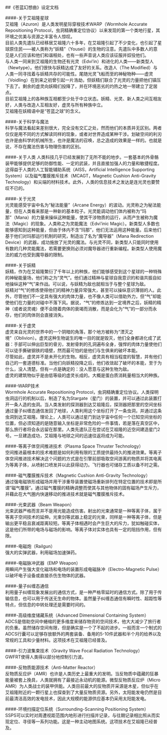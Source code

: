 ##《苍蓝幻想曲》设定文档  

####-关于艾祖隆星球  
    艾祖隆（Azuron）是人类发明星际穿梭技术WARP（Wormhole Accurate Repositioning Protocol，虫洞精确重定位协议）以来发现的第一个类地行星，其环境之优美与资源之丰富令人惊叹。  
    目前人类先遣队已经移居艾祖隆六十多年，在艾祖隆引起了不少变化，也引起了星球原住民——被人类称为“妖精”（Yousei）的生物的注意。先遣队中多数人的意见是人们应该和他们和谐相处，也有一些声音说人类应该征服并奴役他们。  
    与人类一同来到艾祖隆的生物还有光灵（Edvi’in）和进化的人类——新类型人（Newtype）。他们很快与妖精达成了友好的关系。改造人（The Modified）与人类一同寻找着与妖精共存的可能性。尾随光灵飞船而至的神秘物种——虚灵（Voidling）在到来之初曾引起一片浩劫，但妖精们联合了光灵的力量把他们镇压下去了。剩余的虚灵向妖精们投降了，并在环境恶劣的灼热之地一带建立了定居点。  
    目前艾祖隆上的各种族互相都至少处于中立状态。妖精、光灵、新人类之间互相友好，人类与改造人互相友好，虚灵与所有种族中立。  
    艾祖隆在妖精语中是“苍蓝之球”的含义。  

####-关于科学与魔法  
    科学与魔法看起来差别很大，完全没有交汇之处，然而他们的本质并无区别。两者仅仅是用不同的方式解读同样的现象，或者对世界造成某种干涉。划破空间的利刃也许是由科学的机械所生，也许是魔法的召唤，总之造成的效果是一样的。也就是说，不存在魔法伤害与物理伤害的区别。  

####-关于人类 
    人类科技几乎已经发展到了无所不能的地步。一套基本的外骨骼装甲能够提供足够的防御性能、一定的武装，并且直接加强人的力量和敏捷程度。这得益于人类的人工智能辅助系统（AISS，Artificial Intelligence Supporting System）以及磁气覆膜推斥技术（MCAGT，Magnetic Cushion Anti-Gravity Technology）和尖端的材料技术。此外，人类的信息技术之发达是连光灵也要赞叹不已的。  

####-关于光灵  
    光灵能感受宇宙中名为“秘法能量”（Arcane Energy）的波动。光灵称之为秘法能量，但在人类看来那是一种新的基本粒子。光灵能调动他们体内被称为“玛那”（Mana）的力量来操纵这种能量，使其干涉物质的运行，从而产生被称为魔法（Magic）的现象。人类称之为灵能魔法（Edvi’inic Magic）。新类型人多数也能够感知到这种能量，但由于体内不含“玛那”，他们无法运用这种能量。后来他们基于他们对玛那运行机制的研究，制造出了名为“魔导器”（Mana Redirection Device）的武器，成功施放了光灵的魔法。与光灵不同，新类型人只能同时使用有数的几种灵能魔法，若需要更换则必须对魔导器进行重新编程。新类型人使用魔法的威力也受到魔导器的限制。  

####-关于妖精  
    妖精，作为在艾祖隆繁衍了千年以上的种族，他们能够感受到这个星球的一种特殊的神秘能量场，他们称之为“灵气”。他们通过精神与星球自我意识的和谐共振自如地操纵这种“气”来作战。可以说，与妖精为敌也就相当于与整个星球为敌。  
    妖精对“气”的修炼使得他们的精神力量异常强大，甚至可以操纵意识薄弱的人。此外，尽管他们不一定具有强大的肉体力量，也不像人类可以借助外力，但“气”却能使他们在力量的对碰中不落下风。据说，“气”的修炼达到一定境界之后，妖精的精神（或者说灵魂）便不会随着肉体的衰竭而消散，而是会化为“气”的一部分而永存，他们的肉体则会直接消失。  

####-关于虚灵  
    虚灵来自光灵的世界中的一个阴暗的角落，那个地方被称为“湮灭之境”（Oblivion）。虚灵这种生物诞生的唯一目的就是毁灭，他们全身都进化成了武器：手部可以伸出巨型的骨刃，发射骨刺的孔洞遍布全身，强悍的肉体力量使他们可以徒手撕破钢铁的墙壁，然而最可怕的是他们与生俱来的破坏本能。  
    尽管如此，虚灵并不是未开化的生物。相反，虚灵具有相当程度的智慧，并有他们自己的一套道德标准。当他们向妖精投降之后，他们收敛起了破坏的本能，至于为什么，没人清楚。但有一点是确定的：没人愿意与这种生物为敌。  
    虚灵的建筑物似乎是由低等级的虚灵长成的。大概是蛋白质消耗量相当大的种族。  

####-WARP技术  
    Wormhole Accurate Repositioning Protocol，虫洞精确重定位协议。人类探明虫洞运行的机制以后，制造了名为Stargate（星门）的装置，并可以通过此装置打开一条人造的虫洞。当人类发射的探测器到达艾祖隆后，探测器把那里的空间坐标通过量子纠缠态通信发回了地球，人类利用这个坐标打开了一条虫洞，并通过这条虫洞到达艾祖隆。理论上，人类可以通过星门到达宇宙中任何一个已知空间坐标的位置，但必须知道的是随意输入坐标是非常危险的一件事情，若是落在真空区中，那么旅行者将会永远留在那里。人类先遣队正在尝试在艾祖隆的近空间建造星门2号。一旦建造成功，艾祖隆与地球之间的迅速往返将成为可能。  

####-等离子体空间推进技术（Plasma Space Thruster Technology）  
    空间推进最根本的技术难题是如何利用有限的工质提供最持久的推进效果。等离子体空间推进技术解决这个问题的方式是在引擎前部吸取空间游离的物质并将其电离为等离子体，从喷射口喷发并以此获得动力。飞行器也可储存工质以备不时之需。  

####-磁气覆膜推斥技术（Magnetic Cushion Anti-Gravity Technology）  
    通过强电磁铁形成磁场并用干涉重导装置使磁场重新排列在特定位置的技术即是所谓“磁气覆膜”。通过磁气覆膜的精确调整而使其与其他物体的固有磁场产生斥力，并藉此在大气圈内快速移动的推进技术就是磁气覆膜推斥技术。  

####-光束武器（Beam Weapon）  
    光束武器严格而言并不是用光能造成伤害。射出的光束通常是一种等离子体，属于等离子空间技术的延伸。光束剑等武器上稳定的光束，同样是一种等离子体，但是输出更平稳且衰减距离较短。等离子体相遇时会产生巨大的斥力，犹如触碰实体，这是他们所带的电场与磁场的影响。等离子体对实体也具有一定的阻挡作用，但有限。  

####-电磁炮（Railgun）  
    强大的实弹武器，利用磁场加速弹药。  

####-电磁脉冲武器（EMP Weapon）  
    用瞬间产生强大变化磁场和电场的装置形成电磁脉冲（Electro-Magnetic Pulse）以破坏电子设备或直接杀伤生物体的武器。  

####-量子纠缠态通信  
    利用量子纠缠现象发展出的通信方式，是一种严格零延时的通信方式。除了用于传输信息，也可以用于传送无生命的物体。虽然量子纠缠态通信有瞬时性、超距性等特点，但信息的中转处理还是需要时间的。  

####-高级维度储藏系统（Advanced Dimensional Containing System）  
    ADCS是借助空间中蜷缩的更多维度来储存物资的空间技术，他大大减少了旅行者的负重。虽然储存空间有限，但是确实是一个了不起的进步。一般而言一个制式的ADCS行囊可以足够存放额外的两套装备、备用的5-10件武器和半个月的给养以及常规的工具和少量材料。这项技术在艾祖隆已经普及。

####-引力波集束技术（Gravity Wave Focal Radiation Technology）  
     GWFRT使得人类得以部分地控制引力波。

####-反物质能源技术（Anti-Matter Reactor）  
    反物质反应炉（AMR）也许是人类历史上最重大的发明。当反物质中蕴藏的狂暴能量被套上挽具，人类就拥有了最接近永动机的能源。微型反物质反应炉（Micro AMR）为人类战士的装甲供能。人类目前最大的反物质开采源是木星，但似乎在艾祖隆附近的一颗行星上也探查到了大量反物质资源。另外，太阳能发电仍然是目前最清洁高效的发电技术，因此大规模的能源供应基本仍采用太阳能发电。  

####-环境扫描定位系统（Surrounding-Scanning Positioning System）  
    SSPS可以实时对周遭视距范围内地形进行扫描并记录，与往期记录相比照从而实现定位、寻径等一系列功能。这是一种主动地图系统。这项技术在艾祖隆已经普及。  
